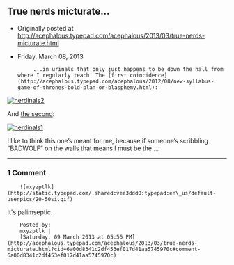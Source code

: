 ## True nerds micturate...

 * Originally posted at http://acephalous.typepad.com/acephalous/2013/03/true-nerds-micturate.html
 * Friday, March 08, 2013



			...in urinals that only just happens to be down the hall from where I regularly teach. The [first coincidence](http://acephalous.typepad.com/acephalous/2012/08/new-syllabus-game-of-thrones-bold-plan-or-blasphemy.html):

[![nerdinals2](http://www.lawyersgunsmoneyblog.com/wp-content/uploads/2013/03/nerdinals2.jpg "nerdinals2")](http://www.lawyersgunsmoneyblog.com/wp-content/uploads/2013/03/nerdinals2.jpg)

And [the second](http://acephalous.typepad.com/acephalous/2011/02/doctor-who-time-of-angels-lecture-notes.html):

[![nerdinals1](http://www.lawyersgunsmoneyblog.com/wp-content/uploads/2013/03/nerdinals1-1024x768.jpg "nerdinals1")](http://www.lawyersgunsmoneyblog.com/wp-content/uploads/2013/03/nerdinals1.jpg)

I like to think this one’s meant for me, because if someone’s scribbling “BADWOLF” on the walls that means I must be the …

		

* * *

### 1 Comment 

		

                
[]()

	

		![mxyzptlk](http://static.typepad.com/.shared:vee3ddd0:typepad:en\_us/default-userpics/20-50si.gif)
	

	

		

It's palimseptic.

	

		Posted by:
		mxyzptlk |
		[Saturday, 09 March 2013 at 05:56 PM](http://acephalous.typepad.com/acephalous/2013/03/true-nerds-micturate.html?cid=6a00d8341c2df453ef017d41aa5745970c#comment-6a00d8341c2df453ef017d41aa5745970c)

		

        